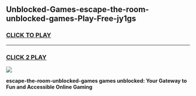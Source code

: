 
## Unblocked-Games-escape-the-room-unblocked-games-Play-Free-jy1gs
<h3>
<a href="https://premium76.site?title=escape-the-room-unblocked-games&ref=17A">CLICK TO PLAY</a></h3>
<hr>

<h3>
<a href="https://premium76.site?title=escape-the-room-unblocked-games&ref=17A">CLICK 2 PLAY</a>
  
</h3>

<a href="https://premium76.site?title=escape-the-room-unblocked-games&ref=17A"><img src="https://clearcache.store/games.png"></a>


**escape-the-room-unblocked-games games unblocked: Your Gateway to Fun and Accessible Online Gaming**
